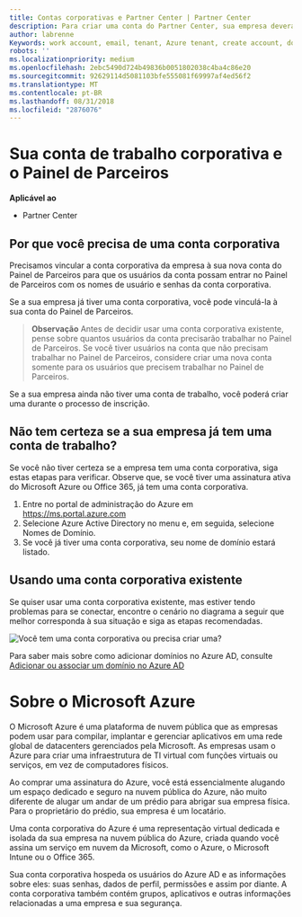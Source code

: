 ```yaml
---
title: Contas corporativas e Partner Center | Partner Center
description: Para criar uma conta do Partner Center, sua empresa deverá ter uma conta de trabalho.
author: labrenne
Keywords: work account, email, tenant, Azure tenant, create account, domain name
robots: ''
ms.localizationpriority: medium
ms.openlocfilehash: 2ebc5490d724b49836b0051802038c4ba4c86e20
ms.sourcegitcommit: 92629114d5081103bfe555081f69997af4ed56f2
ms.translationtype: MT
ms.contentlocale: pt-BR
ms.lasthandoff: 08/31/2018
ms.locfileid: "2876076"
---
```

# <a name="your-company-work-account-and-the-partner-dashboard"></a>Sua conta de trabalho corporativa e o Painel de Parceiros  

**Aplicável ao**

-  Partner Center

## <a name="why-you-need-a-work-account"></a>Por que você precisa de uma conta corporativa

Precisamos vincular a conta corporativa da empresa à sua nova conta do Painel de Parceiros para que os usuários da conta possam entrar no Painel de Parceiros com os nomes de usuário e senhas da conta corporativa.

Se a sua empresa já tiver uma conta corporativa, você pode vinculá-la à sua conta do Painel de Parceiros. 

>**Observação** Antes de decidir usar uma conta corporativa existente, pense sobre quantos usuários da conta precisarão trabalhar no Painel de Parceiros. Se você tiver usuários na conta que não precisam trabalhar no Painel de Parceiros, considere criar uma nova conta somente para os usuários que precisem trabalhar no Painel de Parceiros.

Se a sua empresa ainda não tiver uma conta de trabalho, você poderá criar uma durante o processo de inscrição. 

## <a name="not-sure-if-your-company-already-has-a-work-account"></a>Não tem certeza se a sua empresa já tem uma conta de trabalho?

Se você não tiver certeza se a empresa tem uma conta corporativa, siga estas etapas para verificar. Observe que, se você tiver uma assinatura ativa do Microsoft Azure ou Office 365, já tem uma conta corporativa.
1.  Entre no portal de administração do Azure em https://ms.portal.azure.com
2.  Selecione Azure Active Directory no menu e, em seguida, selecione Nomes de Domínio.
3.  Se você já tiver uma conta corporativa, seu nome de domínio estará listado.

## <a name="using-an-existing-work-account"></a>Usando uma conta corporativa existente

Se quiser usar uma conta corporativa existente, mas estiver tendo problemas para se conectar, encontre o cenário no diagrama a seguir que melhor corresponda à sua situação e siga as etapas recomendadas. 

![Você tem uma conta corporativa ou precisa criar uma?](images/onboardingAADFlow.png)

Para saber mais sobre como adicionar domínios no Azure AD, consulte [Adicionar ou associar um domínio no Azure AD](https://docs.microsoft.com/azure/active-directory/active-directory-add-domain)

# <a name="about-microsoft-azure"></a>Sobre o Microsoft Azure

O Microsoft Azure é uma plataforma de nuvem pública que as empresas podem usar para compilar, implantar e gerenciar aplicativos em uma rede global de datacenters gerenciados pela Microsoft. As empresas usam o Azure para criar uma infraestrutura de TI virtual com funções virtuais ou serviços, em vez de computadores físicos. 

Ao comprar uma assinatura do Azure, você está essencialmente alugando um espaço dedicado e seguro na nuvem pública do Azure, não muito diferente de alugar um andar de um prédio para abrigar sua empresa física. Para o proprietário do prédio, sua empresa é um locatário. 

Uma conta corporativa do Azure é uma representação virtual dedicada e isolada da sua empresa na nuvem pública do Azure, criada quando você assina um serviço em nuvem da Microsoft, como o Azure, o Microsoft Intune ou o Office 365. 

Sua conta corporativa hospeda os usuários do Azure AD e as informações sobre eles: suas senhas, dados de perfil, permissões e assim por diante. A conta corporativa também contém grupos, aplicativos e outras informações relacionadas a uma empresa e sua segurança. 

